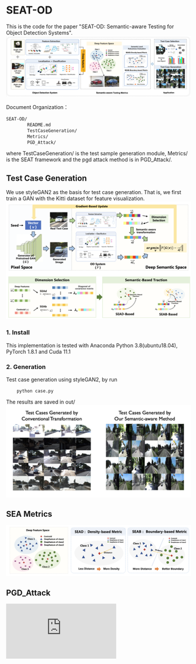 # SEAT-OD
This is the code for the paper "SEAT-OD: Semantic-aware Testing for Object Detection Systems".
![overview](https://github.com/dummySeatOD/SEAT-OD/blob/main/Figure/system.png)

Document Organization：
```
SEAT-OD/
        README.md
        TestCaseGeneration/
        Metrics/
        PGD_Attack/
```
where TestCaseGeneration/ is the test sample generation module, Metrics/ is the SEAT framework and the pgd attack method is in PGD_Attack/.

## Test Case Generation
We use styleGAN2 as the basis for test case generation. That is, we first train a GAN with the Kitti dataset for feature visualization. 
![Test case generation](https://github.com/dummySeatOD/SEAT-OD/blob/main/Figure/gen-overview.png)
### 1.  Install
This implementation is tested with Anaconda Python  3.8(ubuntu18.04), PyTorch  1.8.1 and Cuda  11.1

### 2.  Generation
Test case generation using styleGAN2, by run
```
    python case.py
```
The results are saved in out/
![examples](https://github.com/dummySeatOD/SEAT-OD/blob/main/Figure/generation.png)

## SEA Metrics
![sea-metrics](https://github.com/dummySeatOD/SEAT-OD/blob/main/Figure/SEA-metrics.png)

## PGD_Attack
![pgd](https://github.com/dummySeatOD/SEAT-OD/blob/main/Figure/pgd-result.pdf)
